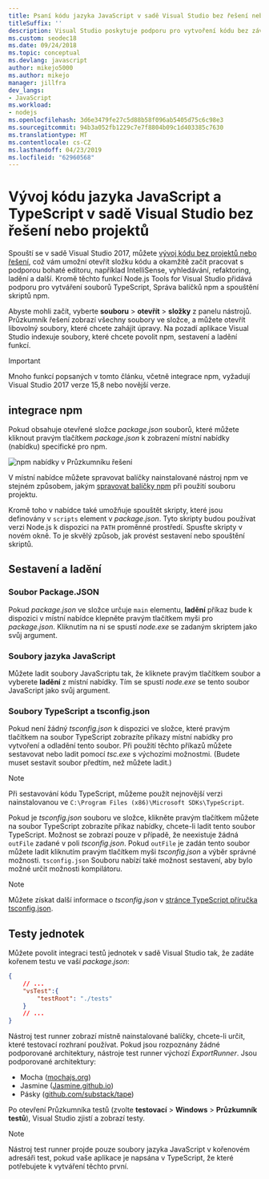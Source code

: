 ```yaml
---
title: Psaní kódu jazyka JavaScript v sadě Visual Studio bez řešení nebo projektu
titleSuffix: ''
description: Visual Studio poskytuje podporu pro vytvoření kódu bez závislosti na soubor projektu nebo soubor řešení
ms.custom: seodec18
ms.date: 09/24/2018
ms.topic: conceptual
ms.devlang: javascript
author: mikejo5000
ms.author: mikejo
manager: jillfra
dev_langs:
- JavaScript
ms.workload:
- nodejs
ms.openlocfilehash: 3d6e3479fe27c5d88b58f096ab5405d75c6c98e3
ms.sourcegitcommit: 94b3a052fb1229c7e7f8804b09c1d403385c7630
ms.translationtype: MT
ms.contentlocale: cs-CZ
ms.lasthandoff: 04/23/2019
ms.locfileid: "62960568"
---
```

# <a name="develop-javascript-and-typescript-code-in-visual-studio-without-solutions-or-projects"></a>Vývoj kódu jazyka JavaScript a TypeScript v sadě Visual Studio bez řešení nebo projektů

Spouští se v sadě Visual Studio 2017, můžete [vývoj kódu bez projektů nebo řešení](../ide/develop-code-in-visual-studio-without-projects-or-solutions.md), což vám umožní otevřít složku kódu a okamžitě začít pracovat s podporou bohaté editoru, například IntelliSense, vyhledávání, refaktoring, ladění a další. Kromě těchto funkcí Node.js Tools for Visual Studio přidává podporu pro vytváření souborů TypeScript, Správa balíčků npm a spouštění skriptů npm.

Abyste mohli začít, vyberte **souboru** > **otevřít** > **složky** z panelu nástrojů. Průzkumník řešení zobrazí všechny soubory ve složce, a můžete otevřít libovolný soubory, které chcete zahájit úpravy. Na pozadí aplikace Visual Studio indexuje soubory, které chcete povolit npm, sestavení a ladění funkcí.

> [!IMPORTANT]
> Mnoho funkcí popsaných v tomto článku, včetně integrace npm, vyžadují Visual Studio 2017 verze 15,8 nebo novější verze.

## <a name="npm-integration"></a>integrace npm

Pokud obsahuje otevřené složce *package.json* souborů, které můžete kliknout pravým tlačítkem *package.json* k zobrazení místní nabídky (nabídku) specifické pro npm.

![npm nabídky v Průzkumníku řešení](../javascript/media/solution-explorer-npm-ctx.png)

V místní nabídce můžete spravovat balíčky nainstalované nástroj npm ve stejném způsobem, jakým [spravovat balíčky npm](npm-package-management.md) při použití souboru projektu.

Kromě toho v nabídce také umožňuje spouštět skripty, které jsou definovány v `scripts` element v *package.json*. Tyto skripty budou používat verzi Node.js k dispozici na `PATH` proměnné prostředí. Spusťte skripty v novém okně. To je skvělý způsob, jak provést sestavení nebo spouštění skriptů.

## <a name="build-and-debug"></a>Sestavení a ladění

### <a name="packagejson"></a>Soubor Package.JSON
Pokud *package.json* ve složce určuje `main` elementu, **ladění** příkaz bude k dispozici v místní nabídce klepněte pravým tlačítkem myši pro *package.json*.
Kliknutím na ni se spustí *node.exe* se zadaným skriptem jako svůj argument.

### <a name="javascript-files"></a>Soubory jazyka JavaScript
Můžete ladit soubory JavaScriptu tak, že kliknete pravým tlačítkem soubor a vyberete **ladění** z místní nabídky. Tím se spustí *node.exe* se tento soubor JavaScript jako svůj argument.

### <a name="typescript-files-and-tsconfigjson"></a>Soubory TypeScript a tsconfig.json
Pokud není žádný *tsconfig.json* k dispozici ve složce, které pravým tlačítkem na soubor TypeScript zobrazíte příkazy místní nabídky pro vytvoření a odladění tento soubor. Při použití těchto příkazů můžete sestavovat nebo ladit pomocí *tsc.exe* s výchozími možnostmi. (Budete muset sestavit soubor předtím, než můžete ladit.)

> [!NOTE]
> Při sestavování kódu TypeScript, můžeme použít nejnovější verzi nainstalovanou ve `C:\Program Files (x86)\Microsoft SDKs\TypeScript`.

Pokud je *tsconfig.json* souboru ve složce, klikněte pravým tlačítkem můžete na soubor TypeScript zobrazíte příkaz nabídky, chcete-li ladit tento soubor TypeScript. Možnost se zobrazí pouze v případě, že neexistuje žádná `outFile` zadané v poli *tsconfig.json*. Pokud `outFile` je zadán tento soubor můžete ladit kliknutím pravým tlačítkem myši *tsconfig.json* a výběr správné možnosti. `tsconfig.json` Souboru nabízí také možnost sestavení, aby bylo možné určit možnosti kompilátoru.

> [!NOTE]
> Můžete získat další informace o *tsconfig.json* v [stránce TypeScript příručka tsconfig.json](https://www.typescriptlang.org/docs/handbook/tsconfig-json.html).

## <a name="unit-tests"></a>Testy jednotek
Můžete povolit integraci testů jednotek v sadě Visual Studio tak, že zadáte kořenem testu ve vaší *package.json*:

```json
{
    // ...
    "vsTest":{
        "testRoot": "./tests"
    }
    // ...
}
```

Nástroj test runner zobrazí místně nainstalované balíčky, chcete-li určit, které testovací rozhraní používat.
Pokud jsou rozpoznány žádné podporované architektury, nástroje test runner výchozí *ExportRunner*. Jsou podporované architektury:
* Mocha ([mochajs.org](http://mochajs.org/))
* Jasmine ([Jasmine.github.io](https://jasmine.github.io/))
* Pásky ([github.com/substack/tape](https://github.com/substack/tape))

Po otevření Průzkumníka testů (zvolte **testovací** > **Windows** > **Průzkumník testů**), Visual Studio zjistí a zobrazí testy.

> [!NOTE]
> Nástroj test runner projde pouze soubory jazyka JavaScript v kořenovém adresáři test, pokud vaše aplikace je napsána v TypeScript, že které potřebujete k vytváření těchto první.
